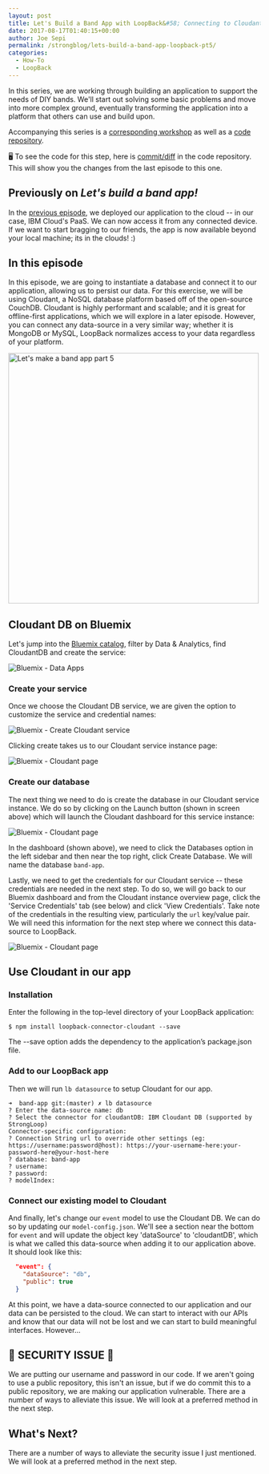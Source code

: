 ```yaml
---
layout: post
title: Let's Build a Band App with LoopBack&#58; Connecting to Cloudant (part 5 of 8)
date: 2017-08-17T01:40:15+00:00
author: Joe Sepi
permalink: /strongblog/lets-build-a-band-app-loopback-pt5/
categories:
  - How-To
  - LoopBack
---
```


In this series, we are working through building an application to support the needs of DIY bands. We'll start out solving some basic problems and move into more complex ground, eventually transforming the application into a platform that others can use and build upon.

Accompanying this series is a [corresponding workshop](https://github.com/StrongLoop-Evangelists/workshop-band-app) as well as a [code repository](https://github.com/StrongLoop-Evangelists/band-app).

🖥 To see the code for this step, here is [commit/diff](https://github.com/StrongLoop-Evangelists/band-app/commit/a2c5667cd21ed92f6e5c1f95e3c5e0da43a12dda) in the code repository. This will show you the changes from the last episode to this one.

## Previously on _Let's build a band app!_

In the [previous episode](./deploy.md), we deployed our application to the cloud -- in our case, IBM Cloud's PaaS. We can now access it from any connected device. If we want to start bragging to our friends, the app is now available beyond your local machine; its in the clouds! :)

## In this episode

In this episode, we are going to instantiate a database and connect it to our application, allowing us to persist our data. For this exercise, we will be using Cloudant, a NoSQL database platform based off of the open-source CouchDB. Cloudant is highly performant and scalable; and it is great for offline-first applications, which we will explore in a later episode. However, you can connect any data-source in a very similar way; whether it is MongoDB or MySQL, LoopBack normalizes access to your data regardless of your platform.

<!--more-->

<img src="https://strongloop.com/blog-assets/2017/band-app/bandapp5.jpg" alt="Let's make a band app part 5" style="width: 500px"/>

## Cloudant DB on Bluemix

Let's jump into the [Bluemix catalog](https://console.ng.bluemix.net/catalog/), filter by Data & Analytics, find CloudantDB and create the service:

![Bluemix - Data Apps](https://strongloop.com/blog-assets/2017/band-app/bluemix-catalog-data.png)

### Create your service

Once we choose the Cloudant DB service, we are given the option to customize the service and credential names:

![Bluemix - Create Cloudant service](https://strongloop.com/blog-assets/2017/band-app/cloudant-details-unbound.png)

Clicking create takes us to our Cloudant service instance page:

![Bluemix - Cloudant page](https://strongloop.com/blog-assets/2017/band-app/cloudant-bm-dash.png)

### Create our database

The next thing we need to do is create the database in our Cloudant service instance. We do so by clicking on the Launch button (shown in screen above) which will launch the Cloudant dashboard for this service instance:

![Bluemix - Cloudant page](https://strongloop.com/blog-assets/2017/band-app/cloudant-create-db.png)

In the dashboard (shown above), we need to click the Databases option in the left sidebar and then near the top right, click Create Database. We will name the database `band-app`.

Lastly, we need to get the credentials for our Cloudant service -- these credentials are needed in the next step. To do so, we will go back to our Bluemix dashboard and from the Cloudant instance overview page, click the 'Service Credentials' tab (see below) and click 'View Credentials'. Take note of the credentials in the resulting view, particularly the `url` key/value pair. We will need this information for the next step where we connect this data-source to LoopBack.

![Bluemix - Cloudant page](https://strongloop.com/blog-assets/2017/band-app/cloudant-credentials.png)

## Use Cloudant in our app

### Installation

Enter the following in the top-level directory of your LoopBack application:

`$ npm install loopback-connector-cloudant --save`

The --save option adds the dependency to the application’s package.json file.

### Add to our LoopBack app

Then we will run `lb datasource` to setup Cloudant for our app.

```
➜  band-app git:(master) ✗ lb datasource
? Enter the data-source name: db
? Select the connector for cloudantDB: IBM Cloudant DB (supported by StrongLoop)
Connector-specific configuration:
? Connection String url to override other settings (eg: https://username:password@host): https://your-username-here:your-password-here@your-host-here
? database: band-app
? username:
? password:
? modelIndex:
```

### Connect our existing model to Cloudant

And finally, let's change our `event` model to use the Cloudant DB. We can do so by updating our `model-config.json`. We'll see a section near the bottom for `event` and will update the object key 'dataSource' to 'cloudantDB', which is what we called this data-source when adding it to our application above. It should look like this:

```json
  "event": {
    "dataSource": "db",
    "public": true
  }
```

At this point, we have a data-source connected to our application and our data can be persisted to the cloud. We can start to interact with our APIs and know that our data will not be lost and we can start to build meaningful interfaces. However...

## 🚨 SECURITY ISSUE 🚨

We are putting our username and password in our code. If we aren't going to use a public repository, this isn't an issue, but if we do commit this to a public repository, we are making our application vulnerable. There are a number of ways to alleviate this issue. We will look at a preferred method in the next step.

## What's Next?

There are a number of ways to alleviate the security issue I just mentioned. We will look at a preferred method in the next step.


